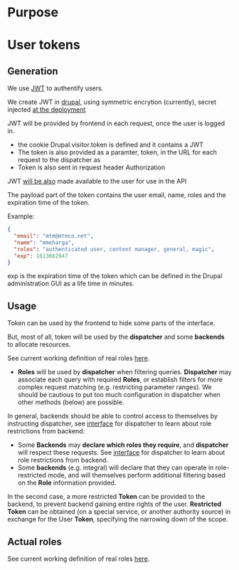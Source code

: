 # Purpose

# User tokens

## Generation

We use [JWT](https://jwt.io/introduction/) to authentify users.

We create JWT in [drupal](https://github.com/oda-hub/frontend-chart), using symmetric encrytion (currently), secret injected [at the deployment](https://github.com/oda-hub/frontend-chart/issues/7)

JWT will be provided by frontend in each request, once the user is logged in.
* the cookie Drupal.visitor.token is defined and it contains a JWT
* The token is also provided as a paramter, token, in the URL for each request to the dispatcher as
* Token is also sent in request header Authorization

JWT [will be also](https://github.com/oda-hub/frontend-astrooda/issues/1) made available to the user for use in the API

The payload part of the token contains the user email, name, roles and the expiration time of the token.

Example:
```json
{
  "email": "mtm@mtmco.net",
  "name": "mmeharga",
  "roles": "authenticated user, content manager, general, magic",
  "exp": 1613662947
}
```

exp is the expiration time of the token which can be defined in the Drupal administration GUI as a life time in minutes.

## Usage

Token can be used by the frontend to hide some parts of the interface.

But, most of all, token will be used by the **dispatcher** and some **backends** to allocate resources.

See current working definition of real roles [here](https://github.com/oda-hub/doc-multi-user/blob/main/plan-roles-users.md).

* **Roles** will be used by **dispatcher** when filtering queries. **Dispatcher** may associate each query with required **Roles**, or establish filters for more complex request matching (e.g. restricting parameter ranges). We should be cautious to put too much configuration in dispatcher when other methods (below) are possible.

In general, backends should be able to control access to themselves by instructing dispatcher, see [interface]() for dispatcher to learn about role restrictions from backend:

* Some **Backends** may **declare which roles they require**, and **dispatcher** will respect these requests. See [interface]() for dispatcher to learn about role restrictions from backend.
* Some **backends** (e.g. integral) will declare that they can operate in role-restricted mode, and will themselves perform additional filtering based on the **Role** information provided.

In the second case, a more restricted **Token** can be provided to the backend, to prevent backend gaining entire rights of the user. **Restricted Token** can be obtained (on a special service, or another authority source) in exchange for the User **Token**, specifying the narrowing down of the scope.

## Actual roles

See current working definition of real roles [here](https://github.com/oda-hub/doc-multi-user/blob/main/plan-roles-users.md).
